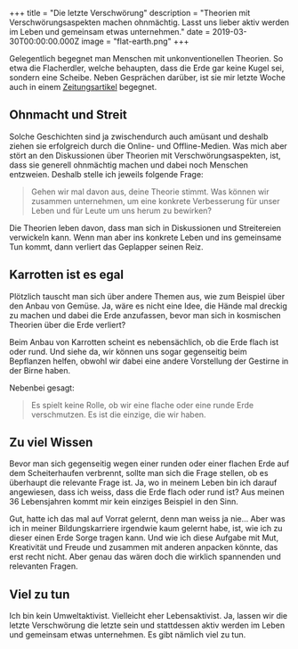 +++
title = "Die letzte Verschwörung"
description = "Theorien mit Verschwörungsaspekten machen ohnmächtig. Lasst uns lieber aktiv werden im Leben und gemeinsam etwas unternehmen."
date = 2019-03-30T00:00:00.000Z
image = "flat-earth.png"
+++

Gelegentlich begegnet man Menschen mit unkonventionellen Theorien. So etwa die Flacherdler, welche behaupten, dass die Erde gar keine Kugel sei, sondern eine Scheibe. Neben Gesprächen darüber, ist sie mir letzte Woche auch in einem [Zeitungsartikel](https://www.tagesanzeiger.ch/panorama/vermischtes/flacherdler-planen-antarktisexpedition-fuer-den-finalen-beweis/story/13695255) begegnet.

## Ohnmacht und Streit

Solche Geschichten sind ja zwischendurch auch amüsant und deshalb ziehen sie erfolgreich durch die Online- und Offline-Medien. Was mich aber stört an den Diskussionen über Theorien mit Verschwörungsaspekten, ist, dass sie generell ohnmächtig machen und dabei noch Menschen entzweien. Deshalb stelle ich jeweils folgende Frage:

> Gehen wir mal davon aus, deine Theorie stimmt. Was können wir zusammen unternehmen, um eine konkrete Verbesserung für unser Leben und für Leute um uns herum zu bewirken?

Die Theorien leben davon, dass man sich in Diskussionen und Streitereien verwickeln kann. Wenn man aber ins konkrete Leben und ins gemeinsame Tun kommt, dann verliert das Geplapper seinen Reiz.

## Karrotten ist es egal

Plötzlich tauscht man sich über andere Themen aus, wie zum Beispiel über den Anbau von Gemüse. Ja, wäre es nicht eine Idee, die Hände mal dreckig zu machen und dabei die Erde anzufassen, bevor man sich in kosmischen Theorien über die Erde verliert?

Beim Anbau von Karrotten scheint es nebensächlich, ob die Erde flach ist oder rund. Und siehe da, wir können uns sogar gegenseitig beim Bepflanzen helfen, obwohl wir dabei eine andere Vorstellung der Gestirne in der Birne haben.

Nebenbei gesagt:

> Es spielt keine Rolle, ob wir eine flache oder eine runde Erde verschmutzen. Es ist die einzige, die wir haben.

## Zu viel Wissen

Bevor man sich gegenseitig wegen einer runden oder einer flachen Erde auf dem Scheiterhaufen verbrennt, sollte man sich die Frage stellen, ob es überhaupt die relevante Frage ist. Ja, wo in meinem Leben bin ich darauf angewiesen, dass ich weiss, dass die Erde flach oder rund ist? Aus meinen 36 Lebensjahren kommt mir kein einziges Beispiel in den Sinn.

Gut, hatte ich das mal auf Vorrat gelernt, denn man weiss ja nie... Aber was ich in meiner Bildungskarriere irgendwie kaum gelernt habe, ist, wie ich zu dieser einen Erde Sorge tragen kann. Und wie ich diese Aufgabe mit Mut, Kreativität und Freude und zusammen mit anderen anpacken könnte, das erst recht nicht. Aber genau das wären doch die wirklich spannenden und relevanten Fragen.

## Viel zu tun

Ich bin kein Umweltaktivist. Vielleicht eher Lebensaktivist. Ja, lassen wir die letzte Verschwörung die letzte sein und stattdessen aktiv werden im Leben und gemeinsam etwas unternehmen. Es gibt nämlich viel zu tun.